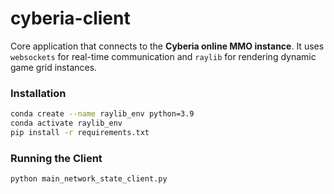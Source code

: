 # cyberia-client

Core application that connects to the **Cyberia online MMO instance**. It uses `websockets` for real-time communication and `raylib` for rendering dynamic game grid instances.

### Installation

```bash
conda create --name raylib_env python=3.9
conda activate raylib_env
pip install -r requirements.txt
```

### Running the Client

```bash
python main_network_state_client.py
```
